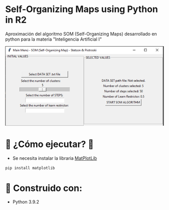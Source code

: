 # Self-Organizing Maps using Python in R2

Aproximación del algoritmo SOM (Self-Organizing Maps) desarrollado en python para la materia "Inteligencia Artificial I"

![main_menu](https://github.com/damianstetson17/SOM_in_R2/blob/master/img_src/main_wn.png)

# 🚀 ¿Cómo ejecutar? 🚀

* Se necesita instalar la libraria [MatPlotLib](https://matplotlib.org/)
```bash
pip install matplotlib
```

# 🔧 Construido con:

* Python 3.9.2 